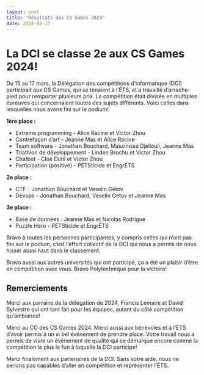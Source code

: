 ```yaml
---
layout: post
title: "Résultats des CS Games 2024"
date: 2024-03-17
---
```


# La DCI se classe 2e aux CS Games 2024!

Du 15 au 17 mars, la Délégation des compétitions d’informatique (DCI) participait aux CS Games, qui se tenaient à l’ÉTS, et a travaillé d’arrache-pied pour remporter plusieurs prix. La compétition était divisée en multiples épreuves qui concernaient toutes des sujets différents. Voici celles dans lesquelles nous avons fini sur le podium!

**1ère place :** 

- Extreme programming - Alice Racine et Victor Zhou
- Contrefaçon d’art - Jeanne Mas et Alice Racine
- Team software - Jonathan Bouchard, Massinissa Djellouli, Jeanne Mas
- Triathlon de développement - Linden Brochu et Victor Zhou
- Chatbot - Cloé Dutil et Victor Zhou
- Participation (positive) - PÉTSticide et EngrÉTS

**2e place :**

- CTF - Jonathan Bouchard et Veselin Getov
- Devops - Jonathan Bouchard, Veselin Getov et Jeanne Mas

**3e place :**

- Base de données : Jeanne Mas et Nicolas Rodrigue
- Puzzle Hero - PÉTSticide et EngrÉTS

Bravo à toutes les personnes participantes, y compris celles qui n’ont pas fini sur le podium, c’est l’effort collectif de la DCI qui nous a permis de nous hisser aussi haut dans le classement.

Bravo aussi aux autres universités qui ont participé, ça a été un plaisir d’être en compétition avec vous. Bravo Polytechnique pour la victoire!

## Remerciements

Merci aux parrains de la délégation de 2024, Francis Lemaire et David Sylvestre qui ont tant fait pour les équipes, autant du côté compétition qu’ambiance!

Merci au CO des CS Games 2024. Merci aussi aux bénévoles et à l’ÉTS d’avoir permis à un si bel événement de prendre place. Votre travail nous a permis de vivre un événement de qualité qui se démarque encore comme la compétition la plus le fun à laquelle la DCI participe!

Merci finalement aux partenaires de la DCI. Sans votre aide, nous ne serions pas capables d’aller en compétition et représenter l’ÉTS.